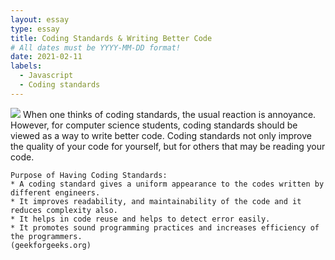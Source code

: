 ```yaml
---
layout: essay
type: essay
title: Coding Standards & Writing Better Code
# All dates must be YYYY-MM-DD format!
date: 2021-02-11
labels:
  - Javascript
  - Coding standards
---
```

<img class="ui medium right floated rounded image" src="https://www.ommzi.com/wp-content/uploads/2019/01/Coding-Standards.jpg">
When one thinks of coding standards, the usual reaction is annoyance. However, for computer science students, coding standards should be viewed as a way to write better code. Coding standards not only improve the quality of your code for yourself, but for others that may be reading your code. 

```
Purpose of Having Coding Standards:
* A coding standard gives a uniform appearance to the codes written by different engineers.
* It improves readability, and maintainability of the code and it reduces complexity also.
* It helps in code reuse and helps to detect error easily.
* It promotes sound programming practices and increases efficiency of the programmers.
(geekforgeeks.org)
```

